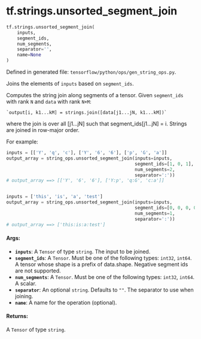 <div itemscope itemtype="http://developers.google.com/ReferenceObject">
<meta itemprop="name" content="tf.strings.unsorted_segment_join" />
<meta itemprop="path" content="Stable" />
</div>

# tf.strings.unsorted_segment_join

``` python
tf.strings.unsorted_segment_join(
    inputs,
    segment_ids,
    num_segments,
    separator='',
    name=None
)
```



Defined in generated file: `tensorflow/python/ops/gen_string_ops.py`.

Joins the elements of `inputs` based on `segment_ids`.

Computes the string join along segments of a tensor.
Given `segment_ids` with rank `N` and `data` with rank `N+M`:

    `output[i, k1...kM] = strings.join([data[j1...jN, k1...kM])`

where the join is over all [j1...jN] such that segment_ids[j1...jN] = i.
Strings are joined in row-major order.

For example:

```python
inputs = [['Y', 'q', 'c'], ['Y', '6', '6'], ['p', 'G', 'a']]
output_array = string_ops.unsorted_segment_join(inputs=inputs,
                                                segment_ids=[1, 0, 1],
                                                num_segments=2,
                                                separator=':'))
# output_array ==> [['Y', '6', '6'], ['Y:p', 'q:G', 'c:a']]


inputs = ['this', 'is', 'a', 'test']
output_array = string_ops.unsorted_segment_join(inputs=inputs,
                                                segment_ids=[0, 0, 0, 0],
                                                num_segments=1,
                                                separator=':'))
# output_array ==> ['this:is:a:test']
```

#### Args:

* <b>`inputs`</b>: A `Tensor` of type `string`. The input to be joined.
* <b>`segment_ids`</b>: A `Tensor`. Must be one of the following types: `int32`, `int64`.
    A tensor whose shape is a prefix of data.shape.  Negative segment ids are not
    supported.
* <b>`num_segments`</b>: A `Tensor`. Must be one of the following types: `int32`, `int64`.
    A scalar.
* <b>`separator`</b>: An optional `string`. Defaults to `""`.
    The separator to use when joining.
* <b>`name`</b>: A name for the operation (optional).


#### Returns:

A `Tensor` of type `string`.